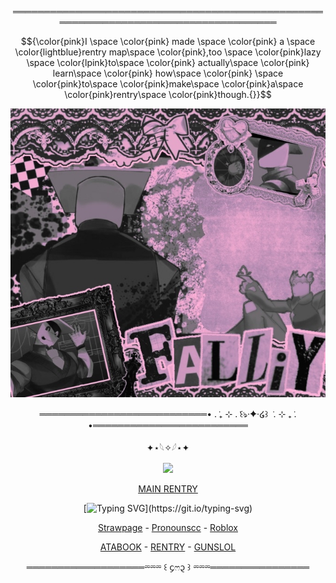 
<div align="center">


═════════════════════════════════════════════════════════════════════════════════════

$${\color{pink}I \space \color{pink} made \space \color{pink} a \space \color{lightblue}rentry map\space \color{pink},too \space \color{pink}lazy \space \color{lpink}to\space \color{pink} actually\space \color{pink} learn\space \color{pink} how\space \color{pink} \space \color{pink}to\space \color{pink}make\space \color{pink}a\space \color{pink}rentry\space \color{pink}though.{}}$$


![image alt](https://github.com/dummyinbed/dummyinbed/blob/227285bb514f417b23ca134d22ab47caa3acadcf/Untitled231_20250909170027.webp)
<div align="center">

═══════════════════════════• . ݁₊ ⊹ . ݁꒰ঌ·✦·໒꒱ ݁ . ⊹ ₊ ݁. •═════════════════════════

<div align="center">

✦⋆𓆩✧𓆪⋆✦

![](https://komarev.com/ghpvc/?username=dummyinbed&label=Dummies&color=ff69b4&style=flat)

[MAIN RENTRY](https://rentry.co/partygoer)

<div align="center">

[![Typing SVG](https://readme-typing-svg.demolab.com?font=Fira+Code&pause=1000&color=F7A7C0&background=FFA8B400&width=435&lines=Escape%3F+This+is+your+home+silly!;Escaping+is+pointless%2C+you+dummy.)](https://git.io/typing-svg)



<div align="center">


[Strawpage](https://dayshiftatfreddyz.straw.page/) - [Pronounscc](https://pronouns.cc/@ElseifFall) - [Roblox](https://www.roblox.com/users/1022725107/profile)
<div align="center">


[ATABOOK](https://dummysblood.atabook.org/) - [RENTRY](https://rentry.co/dummyinbed) - [GUNSLOL](https://guns.lol/dummyinbed)
<div align="center">
  
═══════════════════⏔⏔⏔ ꒰ ᧔ෆ᧓ ꒱ ⏔⏔⏔════════════════
